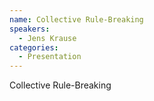 ```yaml
--- 
name: Collective Rule-Breaking
speakers: 
  - Jens Krause
categories:
  - Presentation
---
```


Collective Rule-Breaking